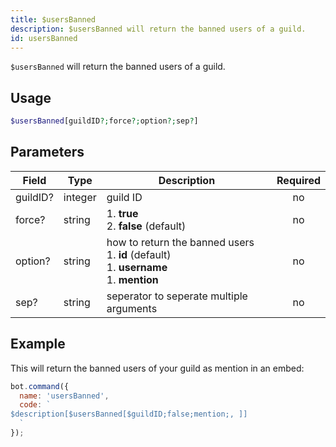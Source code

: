 ```yaml
---
title: $usersBanned 
description: $usersBanned will return the banned users of a guild.
id: usersBanned
---
```


`$usersBanned` will return the banned users of a guild.

## Usage

```php
$usersBanned[guildID?;force?;option?;sep?]
```

## Parameters 


| Field    | Type    | Description                                                                                            | Required |
| -------- | ------- | ------------------------------------------------------------------------------------------------------ |:--------:|
| guildID? | integer | guild ID                                                                                               |    no    |
| force?   | string  | 1. **true** <br /> 2. **false** (default)                                                              |    no    |
| option?  | string  | how to return the banned users <br /> 1. **id** (default) <br /> 1. **username** <br /> 1. **mention** |    no    |
| sep?     | string  | seperator to seperate multiple arguments                                                               |    no    |


## Example

This will return the banned users of your guild as mention in an embed:

```javascript
bot.command({
  name: 'usersBanned',
  code: `
$description[$usersBanned[$guildID;false;mention;, ]]
  `
});
```
